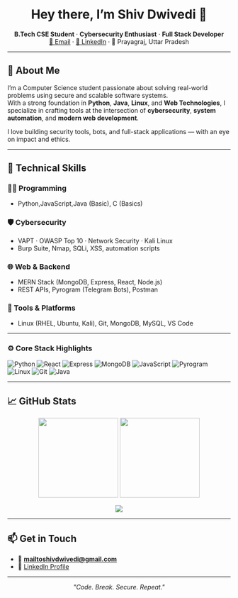 <h1 align="center">Hey there, I’m Shiv Dwivedi 👋</h1>

<p align="center">
  <b>B.Tech CSE Student</b> · <b>Cybersecurity Enthusiast</b> · <b>Full Stack Developer</b><br/>
  <a href="mailto:mailtoshivdwivedi@gmail.com">📧 Email</a> · 
  <a href="https://www.linkedin.com/in/shiv-dwivedi-93ab67247">💼 LinkedIn</a> · 
  📍 Prayagraj, Uttar Pradesh
</p>

---

## 🚀 About Me

I’m a Computer Science student passionate about solving real-world problems using secure and scalable software systems.  
With a strong foundation in **Python**, **Java**, **Linux**, and **Web Technologies**, I specialize in crafting tools at the intersection of **cybersecurity**, **system automation**, and **modern web development**.

I love building security tools, bots, and full-stack applications — with an eye on impact and ethics.

---

## 🧠 Technical Skills

### 👨‍💻 Programming
- Python,JavaScript,Java (Basic), C (Basics)

### 🛡️ Cybersecurity
- VAPT · OWASP Top 10 · Network Security · Kali Linux
- Burp Suite, Nmap, SQLi, XSS, automation scripts

### 🌐 Web & Backend
- MERN Stack (MongoDB, Express, React, Node.js)
- REST APIs, Pyrogram (Telegram Bots), Postman

### 🧰 Tools & Platforms
- Linux (RHEL, Ubuntu, Kali), Git, MongoDB, MySQL, VS Code

---

### ⚙️ Core Stack Highlights

![Python](https://img.shields.io/badge/Python-3776AB?style=for-the-badge&logo=python&logoColor=white)
![React](https://img.shields.io/badge/React-61DAFB?style=for-the-badge&logo=react&logoColor=black)
![Express](https://img.shields.io/badge/Express.js-000000?style=for-the-badge&logo=express&logoColor=white)
![MongoDB](https://img.shields.io/badge/MongoDB-4EA94B?style=for-the-badge&logo=mongodb&logoColor=white)
![JavaScript](https://img.shields.io/badge/JavaScript-F7DF1E?style=for-the-badge&logo=javascript&logoColor=black)
![Pyrogram](https://img.shields.io/badge/Pyrogram-Telegram-blue?style=for-the-badge&logo=telegram&logoColor=white)
![Linux](https://img.shields.io/badge/Linux-Kali-informational?style=for-the-badge&logo=linux&logoColor=white)
![Git](https://img.shields.io/badge/Git-F05032?style=for-the-badge&logo=git&logoColor=white)
![Java](https://img.shields.io/badge/Java-007396?style=for-the-badge&logo=java&logoColor=white)

---


## 📈 GitHub Stats

<p align="center">
  <img src="https://github-readme-stats.vercel.app/api?username=Shiv-Dwivedi&show_icons=true&theme=tokyonight" height="180px"/>
  <img src="https://streak-stats.demolab.com/?user=Shiv-Dwivedi&theme=tokyonight" height="180px"/>
</p>

<p align="center">
  <img src="https://github-readme-stats.vercel.app/api/top-langs/?username=Shiv-Dwivedi&layout=compact&theme=tokyonight" />
</p>

---

## 📫 Get in Touch

- 📧 **mailtoshivdwivedi@gmail.com**  
- 🔗 [LinkedIn Profile](https://www.linkedin.com/in/shiv-dwivedi-93ab67247)

---

<p align="center"><i>"Code. Break. Secure. Repeat."</i></p>
